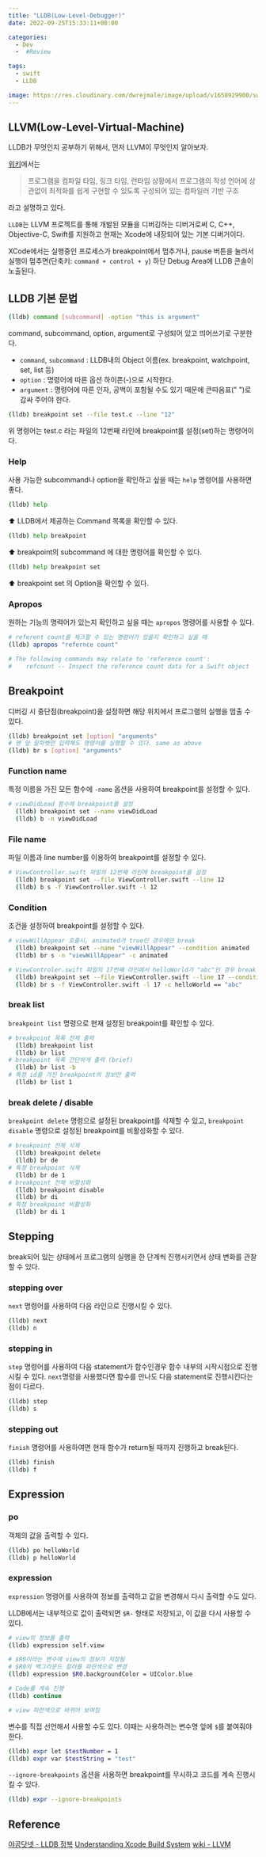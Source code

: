 ```yaml
---
title: "LLDB(Low-Level-Debugger)"
date: 2022-09-25T15:33:11+08:00

categories:
  - Dev
  -  #Review

tags:
  - swift
  - LLDB

image: https://res.cloudinary.com/dwrejmale/image/upload/v1658929900/swift_dpaoqx.png #the-creative-exchange-d2zvqp3fpro-unsplash.jpg
---
```


## LLVM(Low-Level-Virtual-Machine)

LLDB가 무엇인지 공부하기 위해서, 먼저 LLVM이 무엇인지 알아보자.

[위키](https://ko.wikipedia.org/wiki/LLVM)에서는

> 프로그램을 컴파일 타임, 링크 타임, 런타임 상황에서 프로그램의 작성 언어에 상관없이 최적화를 쉽게 구현할 수 있도록 구성되어 있는 컴파일러 기반 구조

라고 설명하고 있다.

`LLDB`는 LLVM 프로젝트를 통해 개발된 모듈을 디버깅하는 디버거로써 C, C++, Objective-C, Swift를 지원하고 현재는 Xcode에 내장되어 있는 기본 디버거이다.

XCode에서는 실행중인 프로세스가 breakpoint에서 멈추거나, pause 버튼을 눌러서 실행이 멈추면(단축키: `command + control + y`) 하단 Debug Area에 LLDB 콘솔이 노출된다.

## LLDB 기본 문법

```bash
(lldb) command [subcommand] -option "this is argument"
```

command, subcommand, option, argument로 구성되어 있고 띄어쓰기로 구분한다.

- `command`, `subcommand` : LLDB내의 Object 이름(ex. breakpoint, watchpoint, set, list 등)
- `option` : 명령어에 따른 옵션 하이픈(-)으로 시작한다.
- `argument` : 명령어에 따른 인자, 공백이 포함될 수도 있기 때문에 큰따옴표(" ")로 감싸 주어야 한다.

```bash
(lldb) breakpoint set --file test.c --line "12"
```

위 명령어는 test.c 라는 파일의 12번째 라인에 breakpoint를 설정(set)하는 명령어이다.

### Help

사용 가능한 subcommand나 option을 확인하고 싶을 때는 `help` 명령어를 사용하면 좋다.

```bash
(lldb) help
```

⬆️ LLDB에서 제공하는 Command 목록을 확인할 수 있다.

```bash
(lldb) help breakpoint
```

⬆️ breakpoint의 subcommand 에 대한 명령어를 확인할 수 있다.

```bash
(lldb) help breakpoint set
```

⬆️ breakpoint set 의 Option을 확인할 수 있다.

### Apropos

원하는 기능의 명력어가 있는지 확인하고 싶을 때는 `apropos` 명령어를 사용할 수 있다.

```bash
# referent count를 체크할 수 있는 명령어가 있을지 확인하고 싶을 때
(lldb) apropos "refernce count"

# The following commands may relate to 'reference count':
#    refcount -- Inspect the reference count data for a Swift object
```

## Breakpoint

디버깅 시 중단점(breakpoint)을 설정하면 해당 위치에서 프로그램의 실행을 멈출 수 있다.

```bash
(lldb) breakpoint set [option] "arguments"
# 맨 앞 알파벳만 입력해도 명령어를 실행할 수 있다. same as above
(lldb) br s [option] "arguments"
```

### Function name

특정 이름을 가진 모든 함수에 `-name` 옵션을 사용하여 breakpoint를 설정할 수 있다.

```bash
# viewDidLoad 함수에 breakpoint를 설정
  (lldb) breakpoint set --name viewDidLoad
  (lldb) b -n viewDidLoad
```

### File name

파일 이름과 line number를 이용하여 breakpoint를 설정할 수 있다.

```bash
# ViewController.swift 파일의 12번째 라인에 breakpoint를 설정
  (lldb) breakpoint set --file ViewController.swift --line 12
  (lldb) b s -f ViewController.swift -l 12
```

### Condition

조건을 설정하여 breakpoint를 설정할 수 있다.

```bash
# viewWillAppear 호출시, animated가 true인 경우에만 break
  (lldb) breakpoint set --name "viewWillAppear" --condition animated
  (lldb) br s -n "viewWillAppear" -c animated

# ViewControler.swift 파일의 17번째 라인에서 helloWorld가 "abc"인 경우 break
  (lldb) breakpoint set --file ViewController.swift --line 17 --condition helloWorld == "abc"
  (lldb) br s -f ViewController.swift -l 17 -c helloWorld == "abc"
```

### break list

`breakpoint list` 명령으로 현재 설정된 breakpoint를 확인할 수 있다.

```bash
# breakpoint 목록 전체 출력
  (lldb) breakpoint list
  (lldb) br list
# breakpoint 목록 간단하게 출력 (brief)
  (lldb) br list -b
# 특정 id를 가진 breakpoint의 정보만 출력
  (lldb) br list 1
```

### break delete / disable

`breakpoint delete` 명령으로 설정된 breakpoint를 삭제할 수 있고, `breakpoint disable` 명령으로 설정된 breakpoint를 비활성화할 수 있다.

```bash
# breakpoint 전체 삭제
  (lldb) breakpoint delete
  (lldb) br de
# 특정 breakpoint 삭제
  (lldb) br de 1
# breakpoint 전체 비할성화
  (lldb) breakpoint disable
  (lldb) br di
# 특정 breakpoint 비활성화
  (lldb) br di 1
```

## Stepping

break되어 있는 상태에서 프로그램의 실행을 한 단계씩 진행시키면서 상태 변화를 관찰할 수 있다.

### stepping over

`next` 명령어를 사용하여 다음 라인으로 진행시킬 수 있다.

```bash
(lldb) next
(lldb) n
```

### stepping in

`step` 명령어를 사용하여 다음 statement가 함수인경우 함수 내부의 시작시점으로 진행시킬 수 있다. `next`명령을 사용했다면 함수를 만나도 다음 statement로 진행시킨다는 점이 다르다.

```bash
(lldb) step
(lldb) s
```

### stepping out

`finish` 명령어를 사용하여면 현재 함수가 return될 때까지 진행하고 break된다.

```bash
(lldb) finish
(lldb) f
```

## Expression

### po

객체의 값을 출력할 수 있다.

```bash
(lldb) po helloWorld
(lldb) p helloWorld
```

### expression

`expression` 명령어를 사용하여 정보를 출력하고 값을 변경해서 다시 출력할 수도 있다.

LLDB에서는 내부적으로 값이 출력되면 `$R-` 형태로 저장되고, 이 값을 다시 사용할 수 있다.

```bash
# view의 정보를 출력
(lldb) expression self.view

# $R0이라는 변수에 view의 정보가 저장됨
# $R0의 백그라운드 컬러를 파란색으로 변경
(lldb) expression $R0.backgroundColor = UIColor.blue

# Code를 계속 진행
(lldb) continue

# view 파란색으로 바뀌어 보여짐
```

변수를 직접 선언해서 사용할 수도 있다. 이때는 사용하려는 변수명 앞에 `$`를 붙여줘야 한다.

```bash
(lldb) expr let $testNumber = 1
(lldb) expr var $testString = "test"
```

`--ignore-breakpoints` 옵션을 사용하면 breakpoint를 무시하고 코드를 계속 진행시킬 수 있다.

```bash
(lldb) expr --ignore-breakpoints
```

## Reference

[야곰닷넷 - LLDB 정복](https://yagom.net/courses/start-lldb/)
[Understanding Xcode Build System](https://www.vadimbulavin.com/xcode-build-system/)
[wiki - LLVM](https://ko.wikipedia.org/wiki/LLVM)
